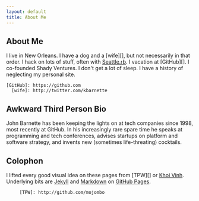 ```yaml
---
layout: default
title: About Me
---
```


<style>
li.about { display:none; }
li.toys { border-left: 0; }
</style>

## About Me

I live in New Orleans. I have a dog and a [wife][], but not
necessarily in that order. I hack on lots of stuff, often with
[Seattle.rb][]. I vacation at [GitHub][]. I co-founded Shady Ventures.
I don't get a lot of sleep. I have a history of neglecting my personal
site.

    [GitHub]: https://github.com
      [wife]: http://twitter.com/kbarnette
[Seattle.rb]: http://seattlerb.org

## Awkward Third Person Bio

John Barnette has been keeping the lights on at tech companies since
1998, most recently at GitHub. In his increasingly rare spare time he
speaks at programming and tech conferences, advises startups on
platform and software strategy, and invents new (sometimes
life-threating) cocktails.

## Colophon

I lifted every good visual idea on these pages from [TPW][] or [Khoi
Vinh][]. Underlying bits are [Jekyll][] and [Markdown][] on [GitHub
Pages][].

         [TPW]: http://github.com/mojombo
   [Khoi Vinh]: http://www.subtraction.com
      [Jekyll]: http://github.com/mojombo/jekyll
    [Markdown]: http://daringfireball.net/projects/markdown
[GitHub Pages]: http://github.com/blog/272-github-pages
